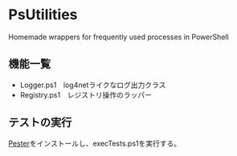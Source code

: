 # PsUtilities

Homemade wrappers for frequently used processes in PowerShell

## 機能一覧

- Logger.ps1　log4netライクなログ出力クラス
- Registry.ps1　レジストリ操作のラッパー

## テストの実行

[Pester](https://pester.dev/docs/introduction/installation)をインストールし、execTests.ps1を実行する。
